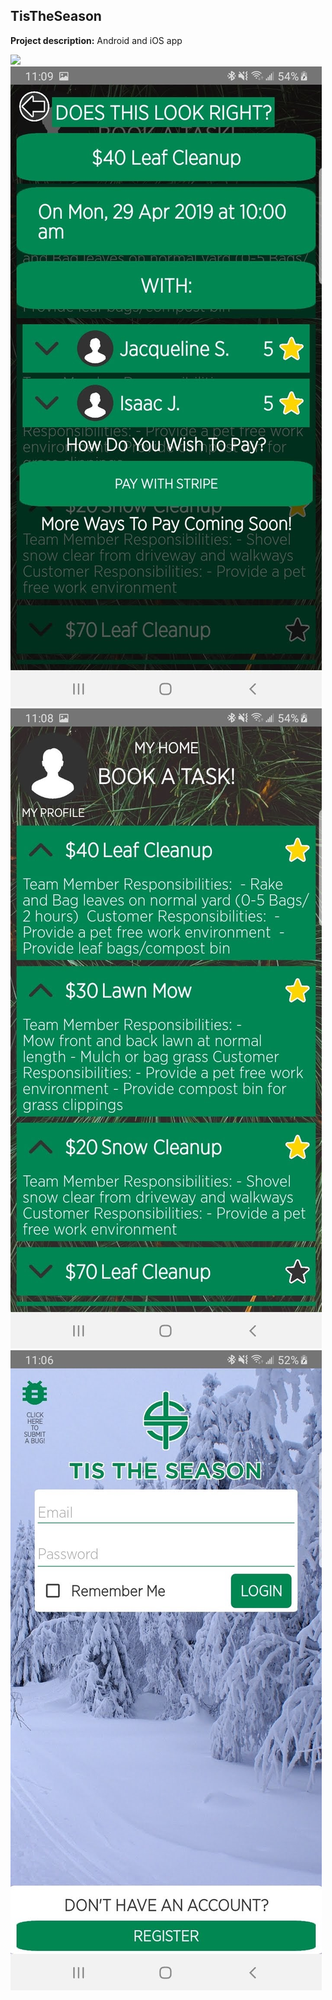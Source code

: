 ## TisTheSeason

**Project description:** Android and iOS app

<img src="images/tis_the_season_prize.jpg"/>

<img src="images/tis_the_season_1.jpg?raw=true"/>
<img src="images/tis_the_season_2.jpg?raw=true"/>
<img src="images/tis_the_season_3.jpg?raw=true"/>